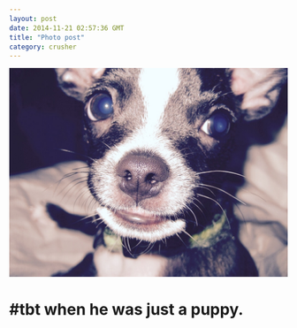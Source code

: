 ```yaml
---
layout: post
date: 2014-11-21 02:57:36 GMT
title: "Photo post"
category: crusher
---
```

![travisj](/images/18346661780b85d37e66fdbd1981c8aee3688bd92de2727629fdb0c20c0429fe.jpg)

<h1>#tbt when he was just a puppy.</h1>
